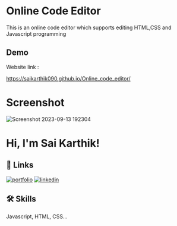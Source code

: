 # Online Code Editor

This is an online code editor which supports editing HTML,CSS and Javascript programming 

## Demo

Website link :

https://saikarthik090.github.io/Online_code_editor/

# Screenshot 

![Screenshot 2023-09-13 192304](https://github.com/saikarthik090/Online_code_editor/assets/143206816/b968e107-3c63-41d7-bf7f-4a4e12d035c5)


# Hi, I'm Sai Karthik! 


## 🔗 Links
[![portfolio](https://img.shields.io/badge/my_portfolio-000?style=for-the-badge&logo=ko-fi&logoColor=white)](https://github.com/saikarthik090/)
[![linkedin](https://img.shields.io/badge/linkedin-0A66C2?style=for-the-badge&logo=linkedin&logoColor=white)](https://www.linkedin.com/in/sai-karthik-4007211ba/)


## 🛠 Skills
Javascript, HTML, CSS...

